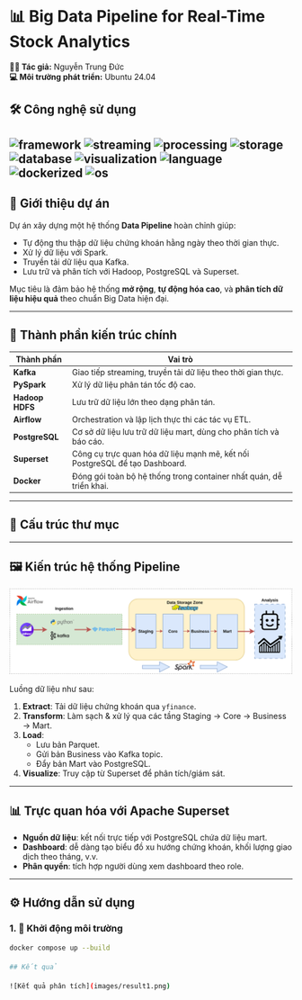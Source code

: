 # 📊 Big Data Pipeline for Real-Time Stock Analytics

**👨‍💻 Tác giả:** Nguyễn Trung Đức  
**💻 Môi trường phát triển:** Ubuntu 24.04

## 🛠️ Công nghệ sử dụng

![framework](https://img.shields.io/badge/framework-Airflow-blue)
![streaming](https://img.shields.io/badge/stream-Kafka-000000?logo=apachekafka)
![processing](https://img.shields.io/badge/engine-PySpark-orange)
![storage](https://img.shields.io/badge/storage-HDFS-yellow)
![database](https://img.shields.io/badge/database-PostgreSQL-blue)
![visualization](https://img.shields.io/badge/BI-Superset-purple)
![language](https://img.shields.io/badge/language-Python-blue?logo=python)
![dockerized](https://img.shields.io/badge/container-Docker-2496ED?logo=docker)
![os](https://img.shields.io/badge/OS-Ubuntu%2024.04-E95420?logo=ubuntu)
---

## 🚀 Giới thiệu dự án

Dự án xây dựng một hệ thống **Data Pipeline** hoàn chỉnh giúp:
- Tự động thu thập dữ liệu chứng khoán hằng ngày theo thời gian thực.
- Xử lý dữ liệu với Spark.
- Truyền tải dữ liệu qua Kafka.
- Lưu trữ và phân tích với Hadoop, PostgreSQL và Superset.

Mục tiêu là đảm bảo hệ thống **mở rộng**, **tự động hóa cao**, và **phân tích dữ liệu hiệu quả** theo chuẩn Big Data hiện đại.

---

## 🧱 Thành phần kiến trúc chính

| Thành phần         | Vai trò                                                                 |
|--------------------|-------------------------------------------------------------------------|
| **Kafka**          | Giao tiếp streaming, truyền tải dữ liệu theo thời gian thực.            |
| **PySpark**        | Xử lý dữ liệu phân tán tốc độ cao.                                      |
| **Hadoop HDFS**    | Lưu trữ dữ liệu lớn theo dạng phân tán.                                 |
| **Airflow**        | Orchestration và lập lịch thực thi các tác vụ ETL.                      |
| **PostgreSQL**     | Cơ sở dữ liệu lưu trữ dữ liệu mart, dùng cho phân tích và báo cáo.      |
| **Superset**       | Công cụ trực quan hóa dữ liệu mạnh mẽ, kết nối PostgreSQL để tạo Dashboard. |
| **Docker**         | Đóng gói toàn bộ hệ thống trong container nhất quán, dễ triển khai.     |

---

## 📁 Cấu trúc thư mục

---

## 🖼️ Kiến trúc hệ thống Pipeline

![Pipeline Kiến trúc](images/pipeline_bigdata.svg)

Luồng dữ liệu như sau:

1. **Extract**: Tải dữ liệu chứng khoán qua `yfinance`.
2. **Transform**: Làm sạch & xử lý qua các tầng Staging → Core → Business → Mart.
3. **Load**:
   - Lưu bản Parquet.
   - Gửi bản Business vào Kafka topic.
   - Đẩy bản Mart vào PostgreSQL.
4. **Visualize**: Truy cập từ Superset để phân tích/giám sát.

---

## 📊 Trực quan hóa với Apache Superset

- **Nguồn dữ liệu**: kết nối trực tiếp với PostgreSQL chứa dữ liệu mart.
- **Dashboard**: dễ dàng tạo biểu đồ xu hướng chứng khoán, khối lượng giao dịch theo tháng, v.v.
- **Phân quyền**: tích hợp người dùng xem dashboard theo role.

---

## ⚙️ Hướng dẫn sử dụng

### 1. 🐳 Khởi động môi trường

```bash
docker compose up --build

## Kết quả

![Kết quả phân tích](images/result1.png)